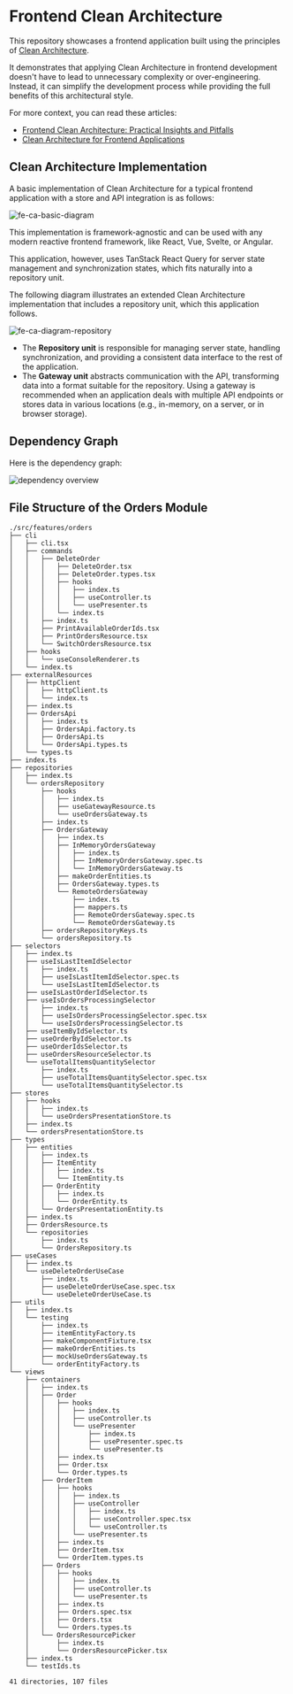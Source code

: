 # Frontend Clean Architecture

This repository showcases a frontend application built using the principles of
[Clean Architecture](https://blog.cleancoder.com/uncle-bob/2012/08/13/the-clean-architecture.html).

It demonstrates that applying Clean Architecture in frontend development doesn't
have to lead to unnecessary complexity or over-engineering. Instead, it can
simplify the development process while providing the full benefits  of this
architectural style.

For more context, you can read these articles:

- [Frontend Clean Architecture: Practical Insights and Pitfalls](https://dev.to/harunou/clean-architecture-practical-insights-and-pitfalls-1mdj)
- [Clean Architecture for Frontend Applications](https://dev.to/harunou/clean-architecture-in-frontend-applications-overview-4o89)

## Clean Architecture Implementation

A basic implementation of Clean Architecture for a typical frontend application
with a store and API integration is as follows:

![fe-ca-basic-diagram](docs/fe-ca-diagram.svg)

This implementation is framework-agnostic and can be used with any modern
reactive frontend framework, like React, Vue, Svelte, or Angular.

This application, however, uses TanStack React Query for server state management
and synchronization states, which fits naturally into a repository unit.

The following diagram illustrates an extended Clean Architecture implementation
that includes a repository unit, which this application follows.

![fe-ca-diagram-repository](docs/ca-fe-diagram-repository.svg)

- The **Repository unit** is responsible for managing server state, handling
  synchronization, and providing a consistent data interface to the rest of the
  application.
- The **Gateway unit** abstracts communication with the API, transforming data
  into a format suitable for the repository. Using a gateway is recommended when
  an application deals with multiple API endpoints or stores data in various
  locations (e.g., in-memory, on a server, or in browser storage).

## Dependency Graph

Here is the dependency graph:

![dependency overview](dependency-graph.svg)

## File Structure of the Orders Module

```console
./src/features/orders
├── cli
│   ├── cli.tsx
│   ├── commands
│   │   ├── DeleteOrder
│   │   │   ├── DeleteOrder.tsx
│   │   │   ├── DeleteOrder.types.tsx
│   │   │   ├── hooks
│   │   │   │   ├── index.ts
│   │   │   │   ├── useController.ts
│   │   │   │   └── usePresenter.ts
│   │   │   └── index.ts
│   │   ├── index.ts
│   │   ├── PrintAvailableOrderIds.tsx
│   │   ├── PrintOrdersResource.tsx
│   │   └── SwitchOrdersResource.tsx
│   ├── hooks
│   │   └── useConsoleRenderer.ts
│   └── index.ts
├── externalResources
│   ├── httpClient
│   │   ├── httpClient.ts
│   │   └── index.ts
│   ├── index.ts
│   ├── OrdersApi
│   │   ├── index.ts
│   │   ├── OrdersApi.factory.ts
│   │   ├── OrdersApi.ts
│   │   └── OrdersApi.types.ts
│   └── types.ts
├── index.ts
├── repositories
│   ├── index.ts
│   └── ordersRepository
│       ├── hooks
│       │   ├── index.ts
│       │   ├── useGatewayResource.ts
│       │   └── useOrdersGateway.ts
│       ├── index.ts
│       ├── OrdersGateway
│       │   ├── index.ts
│       │   ├── InMemoryOrdersGateway
│       │   │   ├── index.ts
│       │   │   ├── InMemoryOrdersGateway.spec.ts
│       │   │   └── InMemoryOrdersGateway.ts
│       │   ├── makeOrderEntities.ts
│       │   ├── OrdersGateway.types.ts
│       │   └── RemoteOrdersGateway
│       │       ├── index.ts
│       │       ├── mappers.ts
│       │       ├── RemoteOrdersGateway.spec.ts
│       │       └── RemoteOrdersGateway.ts
│       ├── ordersRepositoryKeys.ts
│       └── ordersRepository.ts
├── selectors
│   ├── index.ts
│   ├── useIsLastItemIdSelector
│   │   ├── index.ts
│   │   ├── useIsLastItemIdSelector.spec.ts
│   │   └── useIsLastItemIdSelector.ts
│   ├── useIsLastOrderIdSelector.ts
│   ├── useIsOrdersProcessingSelector
│   │   ├── index.ts
│   │   ├── useIsOrdersProcessingSelector.spec.tsx
│   │   └── useIsOrdersProcessingSelector.ts
│   ├── useItemByIdSelector.ts
│   ├── useOrderByIdSelector.ts
│   ├── useOrderIdsSelector.ts
│   ├── useOrdersResourceSelector.ts
│   └── useTotalItemsQuantitySelector
│       ├── index.ts
│       ├── useTotalItemsQuantitySelector.spec.tsx
│       └── useTotalItemsQuantitySelector.ts
├── stores
│   ├── hooks
│   │   ├── index.ts
│   │   └── useOrdersPresentationStore.ts
│   ├── index.ts
│   └── ordersPresentationStore.ts
├── types
│   ├── entities
│   │   ├── index.ts
│   │   ├── ItemEntity
│   │   │   ├── index.ts
│   │   │   └── ItemEntity.ts
│   │   ├── OrderEntity
│   │   │   ├── index.ts
│   │   │   └── OrderEntity.ts
│   │   └── OrdersPresentationEntity.ts
│   ├── index.ts
│   ├── OrdersResource.ts
│   └── repositories
│       ├── index.ts
│       └── OrdersRepository.ts
├── useCases
│   ├── index.ts
│   └── useDeleteOrderUseCase
│       ├── index.ts
│       ├── useDeleteOrderUseCase.spec.tsx
│       └── useDeleteOrderUseCase.ts
├── utils
│   ├── index.ts
│   └── testing
│       ├── index.ts
│       ├── itemEntityFactory.ts
│       ├── makeComponentFixture.tsx
│       ├── makeOrderEntities.ts
│       ├── mockUseOrdersGateway.ts
│       └── orderEntityFactory.ts
└── views
    ├── containers
    │   ├── index.ts
    │   ├── Order
    │   │   ├── hooks
    │   │   │   ├── index.ts
    │   │   │   ├── useController.ts
    │   │   │   └── usePresenter
    │   │   │       ├── index.ts
    │   │   │       ├── usePresenter.spec.ts
    │   │   │       └── usePresenter.ts
    │   │   ├── index.ts
    │   │   ├── Order.tsx
    │   │   └── Order.types.ts
    │   ├── OrderItem
    │   │   ├── hooks
    │   │   │   ├── index.ts
    │   │   │   ├── useController
    │   │   │   │   ├── index.ts
    │   │   │   │   ├── useController.spec.tsx
    │   │   │   │   └── useController.ts
    │   │   │   └── usePresenter.ts
    │   │   ├── index.ts
    │   │   ├── OrderItem.tsx
    │   │   └── OrderItem.types.ts
    │   ├── Orders
    │   │   ├── hooks
    │   │   │   ├── index.ts
    │   │   │   ├── useController.ts
    │   │   │   └── usePresenter.ts
    │   │   ├── index.ts
    │   │   ├── Orders.spec.tsx
    │   │   ├── Orders.tsx
    │   │   └── Orders.types.ts
    │   └── OrdersResourcePicker
    │       ├── index.ts
    │       └── OrdersResourcePicker.tsx
    ├── index.ts
    └── testIds.ts

41 directories, 107 files
```
